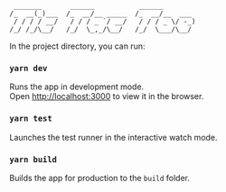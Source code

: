 ```
 _______       ______           ______        
/_  __(_)___  /_  __/__ _____  /_  __/__  ___ 
 / / / / __/   / / / _ `/ __/   / / / _ \/ -_)
/_/ /_/\__/   /_/  \_,_/\__/   /_/  \___/\__/ 
```

In the project directory, you can run:

### `yarn dev`

Runs the app in development mode. <br/>
Open [http://localhost:3000](http://localhost:3000) to view it in the browser.

### `yarn test`

Launches the test runner in the interactive watch mode.

### `yarn build`

Builds the app for production to the `build` folder.